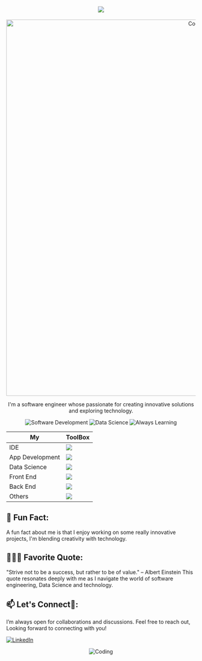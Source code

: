 <h1 align="center">
    <img src="https://readme-typing-svg.herokuapp.com/?font=Righteous&size=35&center=true&vCenter=true&width=500&height=70&duration=4000&lines=Hello+World+🫶;I'm+JAN+MOTENE✨;+Software+Developer💻;+Data+Scientist💻;from+South+Africa+💖;&color=green" />
</h1>

<p align="center">
    <img alt="Coding" width="1000" src="https://user-images.githubusercontent.com/87364508/211077091-b1c5376d-b781-4f97-a134-c4975936a975.png">
</p>

<p align="center">
    I'm a software engineer whose passionate for creating innovative solutions and exploring technology.
</p>
<p align="center">
  <img src="https://img.shields.io/badge/Software%20to%20Development-green?style=for-the-badge&logo=Handshake&animation=shake" alt="Software Development"/>
  <img src="https://img.shields.io/badge/-Data%20Science-ff69b4?style=for-the-badge&logo=Code&animation=slide" alt="Data Science"/>
  <img src="https://img.shields.io/badge/-Always%20Learning-blue?style=for-the-badge&logo=Book&animation=flash" alt="Always Learning"/>
</p>

<div align="center">

| **My**       | **ToolBox**                                                                                                      |
|-----------------|-----------------------------------------------------------------------------------------------------------|
| IDE             | <img src="https://skillicons.dev/icons?i=idea,visualstudio,vscode"/>                                                     |
| App Development  | <img src="https://skillicons.dev/icons?i=java,cs,net,cpp"/>                                |
| Data Science  | <img src="https://skillicons.dev/icons?i=py,mysql,sklearn,tensorflow,pytorch,keres"/>                                |
| Front End       | <img src="https://skillicons.dev/icons?i=html,css,js,react,nodejs,bootstrap,tailwindcss"/>|
| Back End        | <img src="https://skillicons.dev/icons?i=java,cs,mysql,postman,springboot"/>        |
| Others          | <img src="https://skillicons.dev/icons?i=github,git,maven,discord,stackoverflow,ai,firebase"/>   |

</div>

## 🦇 Fun Fact:
A fun fact about me is that I enjoy working on some really innovative projects, I'm blending creativity with technology.

## 👩🏻‍💻 Favorite Quote:
"Strive not to be a success, but rather to be of value." – Albert Einstein
This quote resonates deeply with me as I navigate the world of software engineering, Data Science and technology.

## 📫 Let's Connect🚀:
I’m always open for collaborations and discussions. Feel free to reach out, Looking forward to connecting with you!
<p align="left">
    <a href="https://www.linkedin.com/in/jan-motene-4864771b4/">
        <img src="https://skillicons.dev/icons?i=linkedin" alt="LinkedIn" />
    </a>
   
</p>

<p align="center">
  <img src="https://64.media.tumblr.com/197110a10042ab07954e00a50aa070ae/tumblr_pvsao76xg51wnhmglo4_540.gif" alt="Coding">
</p>


